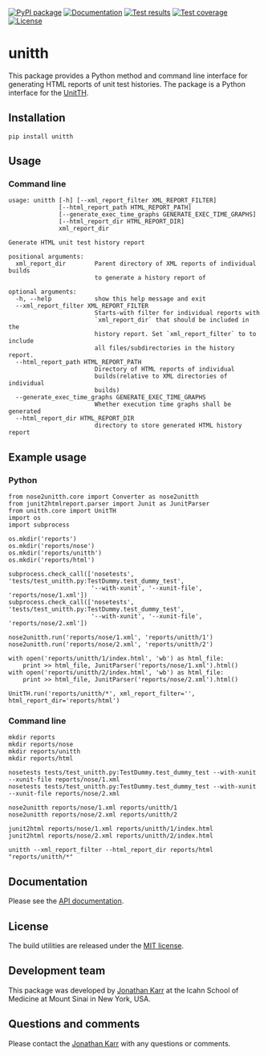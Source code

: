 [![PyPI package](https://img.shields.io/pypi/v/unitth.svg)](https://pypi.python.org/pypi/unitth)
[![Documentation](https://readthedocs.org/projects/unitth/badge/?version=latest)](http://unitth.readthedocs.org)
[![Test results](https://circleci.com/gh/KarrLab/unitth.svg?style=shield)](https://circleci.com/gh/KarrLab/unitth)
[![Test coverage](https://coveralls.io/repos/github/KarrLab/unitth/badge.svg)](https://coveralls.io/github/KarrLab/unitth)
[![License](https://img.shields.io/github/license/KarrLab/unitth.svg)](LICENSE.txt)

# unitth

This package provides a Python method and command line interface for generating HTML reports of unit test histories. The package is a Python interface for the [UnitTH](http://junitth.sourceforge.net).

## Installation
```
pip install unitth
```

## Usage

### Command line
```
usage: unitth [-h] [--xml_report_filter XML_REPORT_FILTER]
              [--html_report_path HTML_REPORT_PATH]
              [--generate_exec_time_graphs GENERATE_EXEC_TIME_GRAPHS]
              [--html_report_dir HTML_REPORT_DIR]
              xml_report_dir

Generate HTML unit test history report

positional arguments:
  xml_report_dir        Parent directory of XML reports of individual builds
                        to generate a history report of

optional arguments:
  -h, --help            show this help message and exit
  --xml_report_filter XML_REPORT_FILTER
                        Starts-with filter for individual reports with
                        `xml_report_dir` that should be included in the
                        history report. Set `xml_report_filter` to to include
                        all files/subdirectories in the history report.
  --html_report_path HTML_REPORT_PATH
                        Directory of HTML reports of individual
                        builds(relative to XML directories of individual
                        builds)
  --generate_exec_time_graphs GENERATE_EXEC_TIME_GRAPHS
                        Whether execution time graphs shall be generated
  --html_report_dir HTML_REPORT_DIR
                        directory to store generated HTML history report
```

## Example usage

### Python
```
from nose2unitth.core import Converter as nose2unitth
from junit2htmlreport.parser import Junit as JunitParser
from unitth.core import UnitTH
import os
import subprocess

os.mkdir('reports')
os.mkdir('reports/nose')
os.mkdir('reports/unitth')
os.mkdir('reports/html')

subprocess.check_call(['nosetests', 'tests/test_unitth.py:TestDummy.test_dummy_test',
                       '--with-xunit', '--xunit-file', 'reports/nose/1.xml'])
subprocess.check_call(['nosetests', 'tests/test_unitth.py:TestDummy.test_dummy_test',
                       '--with-xunit', '--xunit-file', 'reports/nose/2.xml'])

nose2unitth.run('reports/nose/1.xml', 'reports/unitth/1')
nose2unitth.run('reports/nose/2.xml', 'reports/unitth/2')

with open('reports/unitth/1/index.html', 'wb') as html_file:
    print >> html_file, JunitParser('reports/nose/1.xml').html()
with open('reports/unitth/2/index.html', 'wb') as html_file:
    print >> html_file, JunitParser('reports/nose/2.xml').html()

UnitTH.run('reports/unitth/*', xml_report_filter='', html_report_dir='reports/html')
```

### Command line
```                        
mkdir reports
mkdir reports/nose
mkdir reports/unitth
mkdir reports/html

nosetests tests/test_unitth.py:TestDummy.test_dummy_test --with-xunit --xunit-file reports/nose/1.xml
nosetests tests/test_unitth.py:TestDummy.test_dummy_test --with-xunit --xunit-file reports/nose/2.xml

nose2unitth reports/nose/1.xml reports/unitth/1
nose2unitth reports/nose/2.xml reports/unitth/2

junit2html reports/nose/1.xml reports/unitth/1/index.html
junit2html reports/nose/2.xml reports/unitth/2/index.html

unitth --xml_report_filter --html_report_dir reports/html "reports/unitth/*"
```

## Documentation

Please see the [API documentation](http://unitth.readthedocs.io).

## License
The build utilities are released under the [MIT license](LICENSE.txt).

## Development team
This package was developed by [Jonathan Karr](http://www.karrlab.org) at the Icahn School of Medicine at Mount Sinai in New York, USA.

## Questions and comments
Please contact the [Jonathan Karr](http://www.karrlab.org) with any questions or comments.
